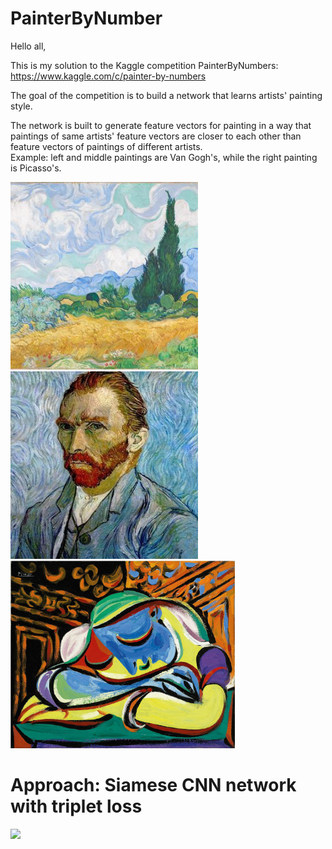 # PainterByNumber

Hello all,

This is my solution to the Kaggle competition PainterByNumbers: https://www.kaggle.com/c/painter-by-numbers

The goal of the competition is to build a network that learns artists' painting style. 

The network is built to generate feature vectors for painting in a way that paintings of same artists' feature vectors are closer to each other than feature vectors of paintings of different artists.  
Example: left and middle paintings are Van Gogh's, while the right painting is Picasso's.   
<p float="middle">
  <img src="photos/n-3861-00-000045-hd.jpg" height="300" />
  <img src="photos/self-portrait.jpg" height="300"/> 
  <img src="photos/Jeun-Fille-Endormie-by-Picasso.jpg" height="300"/>
</p>
  



# Approach: Siamese CNN network with triplet loss


<p float="middle">
  <img src="0_SszXblCjQOPiLhjZ.png" height="600"/>
</p>
